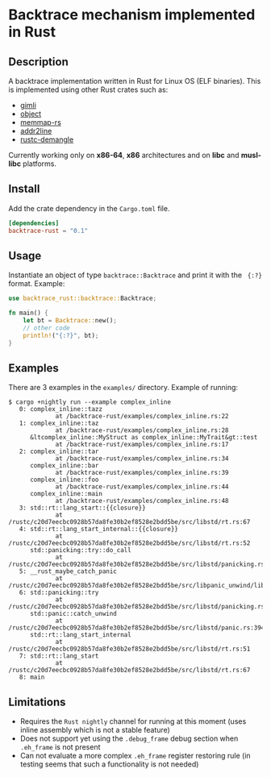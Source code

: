# Backtrace mechanism implemented in Rust

## Description
A backtrace implementation written in Rust for Linux OS (ELF binaries). This is implemented using other Rust crates such as:
- [gimli](https://github.com/gimli-rs/gimli)
- [object](https://github.com/gimli-rs/object)
- [memmap-rs](https://github.com/danburkert/memmap-rs)
- [addr2line](https://github.com/gimli-rs/addr2line)
- [rustc-demangle](https://github.com/alexcrichton/rustc-demangle)

Currently working only on **x86-64**, **x86** architectures and on **libc** and **musl-libc** platforms.

## Install
Add the crate dependency in the <code>Cargo.toml</code> file.
```toml
[dependencies]
backtrace-rust = "0.1"
```

## Usage
Instantiate an object of type <code>backtrace::Backtrace</code> and print it with the <code> {:?}</code> format. Example:

```rust
use backtrace_rust::backtrace::Backtrace;

fn main() {
	let bt = Backtrace::new();
	// other code
	println!("{:?}", bt);
}
```

## Examples
There are 3 examples in the <code>examples/</code> directory. Example of running:
```
$ cargo +nightly run --example complex_inline
   0: complex_inline::tazz
             at /backtrace-rust/examples/complex_inline.rs:22
   1: complex_inline::taz
             at /backtrace-rust/examples/complex_inline.rs:28
      &ltcomplex_inline::MyStruct as complex_inline::MyTrait&gt::test
             at /backtrace-rust/examples/complex_inline.rs:17
   2: complex_inline::tar
             at /backtrace-rust/examples/complex_inline.rs:34
      complex_inline::bar
             at /backtrace-rust/examples/complex_inline.rs:39
      complex_inline::foo
             at /backtrace-rust/examples/complex_inline.rs:44
      complex_inline::main
             at /backtrace-rust/examples/complex_inline.rs:48
   3: std::rt::lang_start::{{closure}}
             at /rustc/c20d7eecbc0928b57da8fe30b2ef8528e2bdd5be/src/libstd/rt.rs:67
   4: std::rt::lang_start_internal::{{closure}}
             at /rustc/c20d7eecbc0928b57da8fe30b2ef8528e2bdd5be/src/libstd/rt.rs:52
      std::panicking::try::do_call
             at /rustc/c20d7eecbc0928b57da8fe30b2ef8528e2bdd5be/src/libstd/panicking.rs:303
   5: __rust_maybe_catch_panic
             at /rustc/c20d7eecbc0928b57da8fe30b2ef8528e2bdd5be/src/libpanic_unwind/lib.rs:86
   6: std::panicking::try
             at /rustc/c20d7eecbc0928b57da8fe30b2ef8528e2bdd5be/src/libstd/panicking.rs:281
      std::panic::catch_unwind
             at /rustc/c20d7eecbc0928b57da8fe30b2ef8528e2bdd5be/src/libstd/panic.rs:394
      std::rt::lang_start_internal
             at /rustc/c20d7eecbc0928b57da8fe30b2ef8528e2bdd5be/src/libstd/rt.rs:51
   7: std::rt::lang_start
             at /rustc/c20d7eecbc0928b57da8fe30b2ef8528e2bdd5be/src/libstd/rt.rs:67
   8: main
```


## Limitations
* Requires the `Rust nightly` channel for running at this moment (uses inline assembly which is not a stable feature)
* Does not support yet using the `.debug_frame` debug section when `.eh_frame` is not present
* Can not evaluate a more complex `.eh_frame` register restoring rule (in testing seems that such a functionality is not needed)
